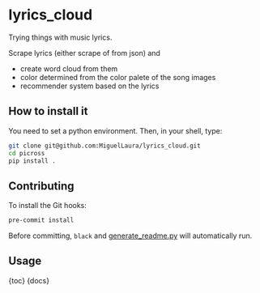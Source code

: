 # lyrics_cloud

Trying things with music lyrics.

Scrape lyrics (either scrape of from json) and
+ create word cloud from them
+ color determined from the color palete of the song images
+ recommender system based on the lyrics

## How to install it

You need to set a python environment. Then, in your shell, type:

 ```bash
 git clone git@github.com:MiguelLaura/lyrics_cloud.git
 cd picross
 pip install .
 ```

## Contributing

To install the Git hooks:
```bash
pre-commit install
```

Before committing, `black` and [generate_readme.py](script/generate_readme.py) will automatically run.

## Usage

{toc}
{docs}